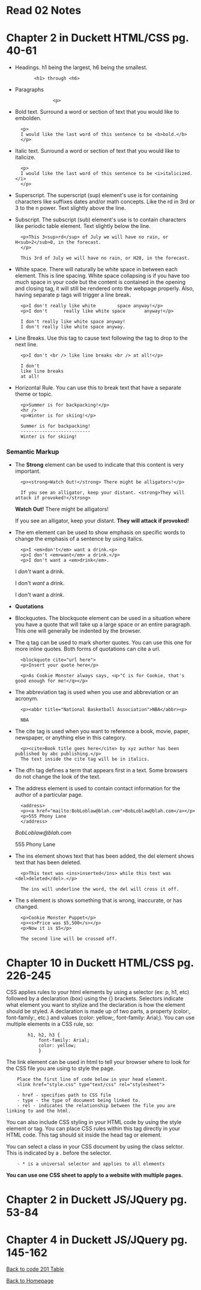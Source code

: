 # Read 02 Notes

# Chapter 2 in Duckett HTML/CSS pg. 40-61
- Headings. h1 being the largest, h6 being the smallest.

             <h1> through <h6>

- Paragraphs

                    <p>

- Bold text. Surround a word or section of text that you would like to embolden.

        <p>
        I would like the last word of this sentence to be <b>bold.</b>
        </p>

- Italic text. Surround a word or section of text that you would like to italicize. 

        <p>
        I would like the last word of this sentence to be <i>italicized.</i>
        </p>

- Superscript. The superscript (sup) element's use is for containing characters like suffixes dates and/or math concepts. Like the rd in 3rd or 3 to the n power. Text slightly above the line.

- Subscript. The subscript (sub) element's use is to contain characters like periodic table element. Text slightly below the line. 

        <p>This 3<sup>rd</sup> of July we will have no rain, or H<sub>2</sub>0, in the forecast.
        </p>

        This 3rd of July we will have no rain, or H20, in the forecast.

- White space. There will naturally be white space in between each element. This is line spacing. White space collapsing is if you have too much space in your code but the content is contained in the opening and closing tag, it will still be rendered onto the webpage properly. Also, having separate p tags will trigger a line break. 

        <p>I don't really like white        space anyway!</p>
        <p>I don't      really like white space       anyway!</p>

        I don't really like white space anyway!
        I don't really like white space anyway.

- Line Breaks. Use this tag to cause text following the tag to drop to the next line. 

        <p>I don't <br /> like line breaks <br /> at all!</p>

        I don't
        like line breaks
        at all!

- Horizontal Rule. You can use this to break text that have a separate theme or topic.

        <p>Summer is for backpacking!</p>
        <hr />
        <p>Winter is for skiing!</p>

        Summer is for backpacking!
        --------------------------
        Winter is for skiing!

### Semantic Markup

- The **Strong** element can be used to indicate that this content is very important. 

        <p><strong>Watch Out!</strong> There might be alligators!</p>

        If you see an alligator, keep your distant. <strong>They will attack if provoked!</strong>

     **Watch Out!** There might be alligators!

    If you see an alligator, keep your distant. **They will attack if provoked!**

- The em element can be used to show emphasis on specific words to change the emphasis of a sentence by using italics.

        <p>I <em>don't</em> want a drink.<p>
        <p>I don't <em>want</em> a drink.</p>
        <p>I don't want a <em>drink</em>.

    I _don't_ want a drink.

    I don't _want_ a drink.

    I don't want a _drink_.

- **Quotations**

- Blockquotes. The blockquote element can be used in a situation where you have a quote that will take up a large space or an entire paragraph. This one will generally be indented by the browser.

- The q tag can be used to mark shorter quotes. You can use this one for more inline quotes. Both forms of quotations can cite a url. 

        <blockquote cite="url here">
        <p>Insert your quote here</p>

        <p>As Cookie Monster always says, <q>"C is for Cookie, that's good enough for me!</q></p>

- The abbreviation tag is used when you use and abbreviation or an acronym. 

        <p><abbr title="National Basketball Association">NBA</abbr><p>

        NBA

- The cite tag is used when you want to reference a book, movie, paper, newspaper, or anything else in this category.

        <p><cite>Book title goes here</cite> by xyz author has been published by abc publishing.</p>
        The text inside the cite tag will be in italics.

- The dfn tag defines a term that appears first in a text. Some browsers do not change the look of the text. 

- The address element is used to contain contact information for the author of a particular page.

        <address>
        <p><a href="mailto:BobLoblaw@blah.com">BobLoblaw@blah.com</a></p>
        <p>555 Phony Lane
        </address>

    _BobLoblaw@blah.com_

    555 Phony Lane

- The ins element shows text that has been added, the del element shows text that has been deleted.

        <p>This text was <ins>inserted</ins> while this text was <del>deleted</del>.</p>
        
        The ins will underline the word, the del will cross it off.

- The s element is shows something that is wrong, inaccurate, or has changed. 

        <p>Cookie Monster Puppet</p>
        <p><s>Price was $5,500</s></p>
        <p>Now it is $5</p>

        The second line will be crossed off.






# Chapter 10 in Duckett HTML/CSS pg. 226-245

CSS applies rules to your html elements by using a selector (ex: p, h1, etc) followed by a declaration (box) using the {} brackets. Selectors indicate what element you want to stylize and the declaration is how the element should be styled. A declaration is made up of two parts, a property (color:, font-family:, etc.) and values (color: yellow;, font-family: Arial;). You can use multiple elements in a CSS rule, so:

            h1, h2, h3 {
                font-family: Arial;
                color: yellow;
                }

The link element can be used in html to tell your browser where to look for the CSS file you are using to style the page. 

        Place the first line of code below in your head element.
        <link href="style.css" type"text/css" rel="stylesheet">

        - href - specifies path to CSS file
        - type - the type of document being linked to.
        - rel - indicates the relationship between the file you are linking to and the html.

You can also include CSS styling in your HTML code by using the style element or tag. You can place CSS rules within this tag directly in your HTML code. This tag should sit inside the head tag or element.

You can select a class in your CSS document by using the class selctor. This is indicated by a . before the selector.
       
        - * is a universal selector and applies to all elements

**You can use one CSS sheet to apply to a website with multiple pages.**



# Chapter 2 in Duckett JS/JQuery pg. 53-84



# Chapter 4 in Duckett JS/JQuery pg. 145-162




[Back to code 201 Table](code201Table.md)

[Back to Homepage](README.md)